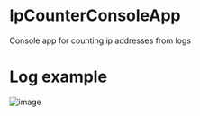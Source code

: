 # IpCounterConsoleApp
Console app for counting ip addresses from logs
# Log example
![image](https://github.com/AngelinaK31/IpCounterConsoleApp/assets/71450545/db29de98-795c-4046-9c8c-63606b0ed639)

